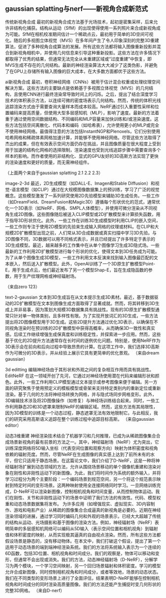 ## gaussian splatting与nerf——新视角合成新范式


传统新视角合成
最初的新视角合成方法基于光场技术，起初是密集采样，后来允许非结构化捕获。结构从运动（SfM）的出现使得使用一系列照片来合成新视角成为可能。SfM在相机校准期间估计一个稀疏点云，最初用于简单的3D空间可视化。随后的多视图立体视觉（MVS）在多年间产生了令人印象深刻的完整3D重建算法，促进了多种视角合成算法的发展。所有这些方法都将输入图像重新投影并混合到新视角相机中，并使用几何信息来引导这种重新投影。这些方法在许多情况下都取得了优秀的结果，但通常无法完全从未重建区域或“过度重建”中恢复，即MVS生成不存在的几何结构。最新的神经渲染算法大大减少了这类伪影，并避免了在GPU上存储所有输入图像的巨大成本，在大多数方面都优于这些方法。

ai新视角合成
最初，卷积神经网络（CNNs）被用于估计混合权重或处理纹理空间解决方案。这些方法的主要缺点是依赖基于多视图立体视觉（MVS）的几何结构，且使用CNN进行最终渲染常导致时间上的闪烁。之后，提出了结合深度学习技术的体积表示方法，以连续可微的密度场表示几何结构。然而，传统的体积光线追踪渲染方式由于需要查询大量样本而成本较高。NeRF通过引入重要性采样和位置编码来提高质量，但使用大型多层感知机（MLP），影响了速度。最新的方法着重于通过使用空间数据结构、不同编码和MLP容量来加快训练和/或渲染速度。这些方法包括空间离散化、代码本和编码（如哈希表），允许使用更小的MLP或完全不使用神经网络。最值得注意的方法包括InstantNGP和Plenoxels，它们分别使用哈希网格和稀疏体素网格加速计算，并能够不使用神经网络。尽管这些方法取得了杰出的成果，但在有效表示空间方面仍存在挑战，并且图像质量在很大程度上受到用于加速的结构化网格的选择限制，渲染速度也受到光线追踪步骤中需要查询多个样本的影响。而作者使用的非结构化、显式的GPU友好的3D高斯方法实现了更快的渲染速度和更好的质量，而无需神经组件。



（上面两个来自于gaussian splatting 2.1 2.2 2.3）



image-2-3d
最近，2D生成模型（如DALL-E、Imagen和Stable Diffusion）和视觉-语言模型（如CLIP）通过在大规模图像数据集上的预训练，学习了广泛的视觉概念。这些模型激发了一系列研究使用2D先验模型来辅助3D生成任务。一些工作（如DreamField、DreamFusion和Magic3D）遵循每个形状优化的范式，通常优化一个3D表示（如NeRF、网格、SMPL人体模型），并使用可微分渲染从不同视角生成2D图像。这些图像随后被送入CLIP模型或2D扩散模型来计算损失函数，用于指导3D形状优化。此外，一些工作在训练3D生成模型时利用CLIP的嵌入空间，一些工作则专注于使用2D模型的先验来生成输入网格的纹理或材料。在CLIP和大规模2D扩散模型出现之前，人们常从3D合成数据或真实扫描中学习3D先验。与2D图像不同，3D数据可以用不同格式表示，并且已经提出了许多特定于表示的3D生成模型。最近，越来越多的工作集中在从单个图像学习生成3D隐式场。一些最新的工作利用2D扩散模型进行每个形状的优化，使得文本到3D任务成为可能。为了从单个图像生成3D模型，一些工作利用文本反演来找到输入图像最匹配的文本嵌入，然后送入扩散模型。此外，OpenAI训练了一个3D原生扩散模型Point-E，用于生成点云，他们最近发布了另一个模型Shap-E，旨在生成隐函数的参数，用于生产纹理网格或神经辐射场。


（来自zero 123）

text-2-gaussian
文本到3D生成旨在从文本提示生成3D素材。最近，基于数据驱动的2D扩散模型在文本到图像生成方面取得了显著成就。然而，将其转移到3D生成上并非易事，因为策划大规模3D数据集具有挑战性。现有的3D原生扩散模型通常只针对单一物体类别，且多样性有限。为了实现开放词汇的3D生成，一些方法提出将2D图像模型用于3D生成。这些2D提升方法通过优化3D表示，以确保在不同视角渲染时在预训练的2D扩散模型中获得高概率，从而确保3D一致性和真实感。后续工作继续增强生成保真度和训练稳定性，并探索进一步应用。然而，这些基于优化的2D提升方法通常存在长时间的逐例优化问题。特别是，使用NeRF作为3D表示会在前向和后向过程中导致昂贵的计算。在这项工作中，我们选择3D高斯作为可微分的3D表示，并从经验上展示它具有更简单的优化景观。
（来自dream gaussian）


3d editting 
编辑神经场由于其形状和外观之间的复杂相互作用而具有挑战性。EditNeRF 在这一领域开创了先河，它通过对神经场使用潜在代码来编辑形状和颜色。此外，一些工作利用CLIP模型通过文本提示或参考图像来便于编辑。另一方面的研究聚焦于使用预定义的模板模型或骨架来支持特定类别内的重新定位或重新渲染。基于几何的方法将神经场转换为网格，并与隐式场同步网格变形。此外，3D编辑技术涉及将2D图像操作（如修复）与神经场训练结合起来。同时，一些工作利用静态2D和3D遮罩来限制NeRF的编辑区域。然而，这些方法有其局限性，因为3D模型的训练是一个动态过程，静态遮罩无法有效地限制它。与此相反，我们的研究采用高斯语义追踪在整个训练过程中追踪目标高斯。
（来自gaussian editor）

动态3维重建
神经渲染技术结合了机器学习和几何推理，已成为从稀疏图像集合合成场景新视角的最有前景的方法之一。其中，神经辐射场（NeRF）尤为突出，它训练深度网络将5D输入坐标（代表空间位置和观察方向）映射为体积密度和视角依赖的辐射亮度。然而，尽管NeRF在生成图像的真实感上达到了前所未有的水平，但它只适用于静态场景。在这篇论文中，我们介绍了D-NeRF，这是一种将神经辐射场扩展到动态领域的方法，允许从围绕场景移动的单个摄像机重建和渲染对象在刚性和非刚性运动下的新图像。为此，我们将时间作为系统的额外输入，并将学习过程分为两个主要阶段：一个编码场景到规范空间，另一个将这个规范表示映射到特定时间的变形场景。这两种映射使用全连接网络同时学习。一旦网络训练完成，D-NeRF可以渲染新图像，控制相机视角和时间变量，从而控制物体运动。我们在刚性、关节和非刚性运动下的场景中证明了我们方法的有效性。代码、模型权重和动态场景数据集将发布。
为许多应用（如增强现实、虚拟现实、3D内容制作、游戏和电影产业）从稀疏的图像集合合成逼真的新视角是必要的。近期在神经渲染领域的进展，通过学习同时编码几何和外观的场景表示，已经大大超越了传统的结构从运动、光场摄影和基于图像的渲染方法。例如，神经辐射场（NeRF）表明简单的多层感知机网络可以编码从5D输入（表示空间位置和相机视角）到辐射值和体积密度的映射，从而实现极其逼真的自由视点渲染。然而，所有这些方法都假设场景是静态的，没有移动物体。在本文中，我们打破这个假设，提出了第一个适用于动态场景的端到端神经渲染系统。我们的方法将系统输入表示为一个连续的6D函数，包括3D位置、相机视角和时间成分。我们的观察是，物体可以移动和变形，但通常不会出现或消失。我们的方法，动态神经辐射场（D-NeRF），分解学习为两个模块，一个学习空间映射，另一个回归场景辐射和体积密度。学习的模型允许合成新图像，同时控制相机视角和时间成分，或者等效地，场景的动态状态。我们在不同类型的变形场景上进行了全面评估，结果表明D-NeRF能够在控制相机视角和时间成分的同时渲染高质量图像。我们的方法还能产生捕捉时变几何形状的完整3D网格。
（来自D-nerf）

